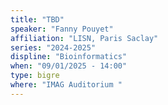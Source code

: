 ```yaml
---
title: "TBD"
speaker: "Fanny Pouyet"
affiliation: "LISN, Paris Saclay"
series: "2024-2025"
displine: "Bioinformatics"
when: "09/01/2025 - 14:00"
type: bigre
where: "IMAG Auditorium "
---
```

